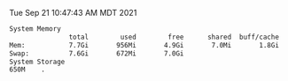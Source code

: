 Tue Sep 21 10:47:43 AM MDT 2021
```bash
System Memory
               total        used        free      shared  buff/cache   available
Mem:           7.7Gi       956Mi       4.9Gi       7.0Mi       1.8Gi       6.4Gi
Swap:          7.6Gi       672Mi       7.0Gi
System Storage
650M	.
```
```bash
